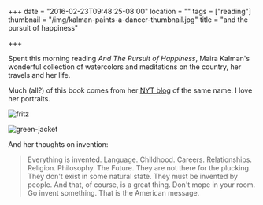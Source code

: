 +++
date = "2016-02-23T09:48:25-08:00"
location = ""
tags = ["reading"]
thumbnail = "/img/kalman-paints-a-dancer-thumbnail.jpg"
title = "and the pursuit of happiness"

+++

Spent this morning reading *And The Pursuit of Happiness*,
Maira Kalman's wonderful collection of watercolors and
meditations on the country, her travels and her life.

<!--more-->

Much (all?) of this book comes from her [NYT blog](http://kalman.blogs.nytimes.com/)
of the same name.
I love her portraits.

![fritz](/img/kalman-paints-fritz.jpg)

![green-jacket](/img/kalman-paints-green-jacket.jpg)

And her thoughts on invention:

> Everything is invented.
Language.  Childhood.  Careers.
Relationships.  Religion.
Philosophy.  The Future.
They are not there for the plucking.
They don't exist in some natural state.
They must be invented by people.
And that, of course, is a great thing.
Don't mope in your room.
Go invent something.
That is the American message.

